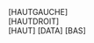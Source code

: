 <div class="container">
    <div class="row-fluid">
        <div class="span7">
            [HAUTGAUCHE]
        </div>
        <div class="span5">
            [HAUTDROIT]
        </div>
    </div>
    <div class="row-fluid">
        <div class="span12">
            [HAUT]
            [DATA]
            [BAS]
        </div>
    </div>
</div>

